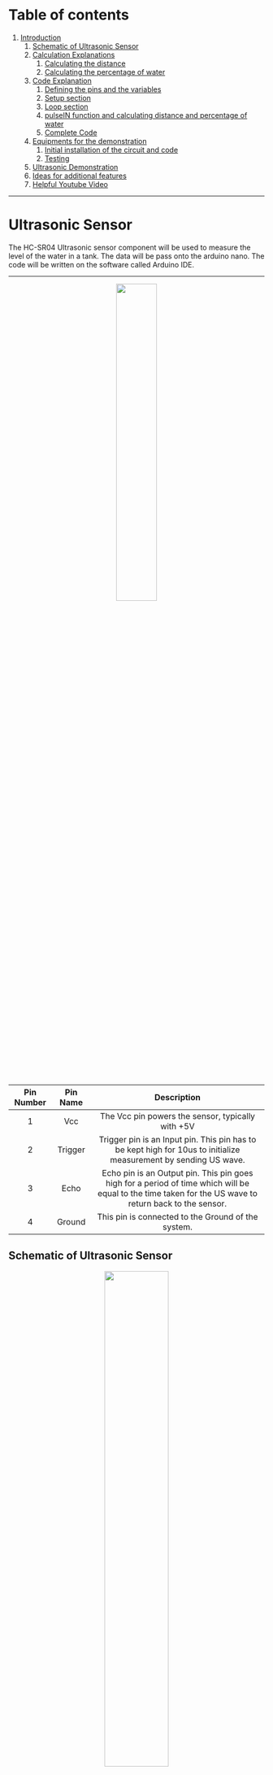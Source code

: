 # Table of contents
1. [Introduction](#Ultrasonic-Sensor)
    1. [Schematic of Ultrasonic Sensor](#Schematic-of-Ultrasonic-Sensor)
    2. [Calculation Explanations](#Calculation-Explanations)
        1. [Calculating the distance](#Calculating-the-distance)
        2. [Calculating the percentage of water](#Calculating-the-percentage-of-water)
    3. [Code Explanation](#Code-Explanation)
        1. [Defining the pins and the variables](#Defining-the-pins-and-the-variables)
        2. [Setup section](#Setup-section)
        3. [Loop section](#Loop-section)
        4. [pulseIN function and calculating distance and percentage of water](#pulseIN-function-and-calculating-distance-and-percentage-of-water)
        5. [Complete Code](#Complete-Code)
    4. [Equipments for the demonstration](#Equipments-for-the-demonstration)
        1. [Initial installation of the circuit and code](#Initial-installation-of-the-circuit-and-code)
        2. [Testing](#Testing)
    5. [Ultrasonic Demonstration](#Ultrasonic-Demonstration)
    6. [Ideas for additional features](#Ideas-for-additional-features)
    7. [Helpful Youtube Video](#Helpful-Youtube-Video)
___
# Ultrasonic Sensor

The HC-SR04 Ultrasonic sensor component will be used to measure the level of the water in a tank. The data will be pass 
onto the arduino nano. The code will be written on the software called Arduino IDE.

___
<p align="center">
    <img src="images/Ultrasonic.png" width="40%">
</p>

**Pin Number**|**Pin Name**|**Description**
:-----:|:-----:|:-----:
1|Vcc|The Vcc pin powers the sensor, typically with +5V
2|Trigger|Trigger pin is an Input pin. This pin has to be kept high for 10us to initialize measurement by sending US wave.
3|Echo|Echo pin is an Output pin. This pin goes high for a period of time which will be equal to the time taken for the US wave to return back to the sensor.
4|Ground|This pin is connected to the Ground of the system.

## Schematic of Ultrasonic Sensor
<p align="center">
    <img src="images/1.PNG" width="50%">
</p>

The table below shows the pin name and their corresponding arduino pins. The trigger and echo pin could be
changed into a different digital pins but ensure that the code in the Arduino IDE is modified with it.

**Pin Name**|**Arduino Pins**
:-----:|:-----:
Vcc|5V
Trigger|Digital Pin 9 (D9)
Echo|Digital Pin 10 (D10)
Gnd|Ground

## Calculation Explanations
This section will explain the equations and calculations that were used in the code.
### Calculating the distance
In this example, if the height of the glass is 13.2cm and the speed of the sound is 340m/s or 0.034 cm/us the sound wave will need to travel 294us. But the value that you will get from the Echo pin will be double that number as the sound wave needs to travel forward and bounce backward. So to get the distance in cm we need to multiply the received travel time value from echo pin by 0.034 and divide the answer by 2. The code that does this calculation is:
```
                                        distance= duration*0.034/2;
```
For a clearer explanation of the calculation refer to the diagram and the formula provided.
<p align="center">
    <img src="images/calcu.PNG" width="60%">
</p>

### Calculating the percentage of water
To calculate the water percentage in the glass, the distance that you get from the calculation above is divided by the tank height, in this case 13.2, multiply the answer by 100. From this you will get the percentage of the empty space in the glass but since we want to know the percentage of water in the the glass you minus the answer from 100. The code that does this calculation is:
```
                                waterpercent = 100-(distance/tankHeight)*100;
```

## Code Explanation
Each block of the code will be explained here and the complete code will be provided at the end aswell as on the top right corner
of the this and main page available for download.

### Defining the pins and the variables
This block of code defines the pins of the trigger and the echo pin. In this case they are the digital pins number 9 and 10 on the Arduino board. They are named as "trigPin" and "echoPin" for clarity of the code. 
The variables are then defined. The travel time you'll get from the sensor is declared as a long variable and named as "duration". A float type is needed for the "distance" variable. "waterpercent" is set to integer type as this will be used for the calculation of the percentage of water in a tank. "tankHeight" is an constant float that is equal to value 13.2 as an example height of a tank, this could be later modified to a different tank height.

```
// defines pins numbers for trigger and echo
const int trigPin = 9;      //Sets Trigger to Digital Pin 9
const int echoPin = 10;     //Sets Echo to Digital Pin 10

// defines variables
long duration;
float distance;
int waterpercent;
const float tankHeight = 13.2; //INSERT TANK HEIGHT HERE//
```
### Setup section
In setup define the trigPin as an output and the echoPin as an input. The serial communication is required to be started to show the data on the serial monitor.

```
void setup() {
pinMode(trigPin, OUTPUT);    // Sets the trigPin as an Output
pinMode(echoPin, INPUT);    // Sets the echoPin as an Input
Serial.begin(9600);        // Starts the serial communication
}

```
### Loop section
At the start of the loop, you need to ensure that the trigPin is clear, to do this set the pin on a LOW state for 2 µs. To generate the Ultra sound wave, set the trigPin on a HIGH state for 10 µs.

```
void loop() {
delay(1000);
// Clears the trigPin
digitalWrite(trigPin, LOW);
delayMicroseconds(2);

// Sets the trigPin on HIGH state for 10 micro seconds
digitalWrite(trigPin, HIGH);
delayMicroseconds(10);
digitalWrite(trigPin, LOW)

```
### pulseIN function and calculating distance and percentage of water
pulseIn () function has 2 variables, the first entry in the bracket is the name of the echo pin (echoPin) and the second entry you can set it to on a HIGH or LOW. This function will read the travel time and put in the variable called duration.
In the code, HIGH means that the pulseIn() function will wait for the pin to go HIGH. This is caused by the bounced of the sound wave. It will then start the timing and wait until the pin is LOW when the sound wave will end and stop the timing. It will then return the length of the pulse in microsecond.

For the distance, the data in the duration variable will be multiplied by 0.032 and divide it by 2. The 0.032 value comes from the fact that the speed of the sound is 340 m/s or 0.034 cm/µs. It is divided by 2 since the data that you will get in the echoPin would be doubled as the sound wave needs to travel forward and bounce backward. So in order to get the distance in cm we need to multiply the received data in echoPin which is stored in "duration" variable by 0.034 and then divide it by 2. The distance value is then divided by the "tankHeight" which was set to 13.2, multiply it to 100 and minus the calculated value to 100. This will be percentage of the water inside the tank.
The value of the distance in cm and the percentage of the water in the tank will be displayed on the serial monitor of the Arduino IDE. The "distance" value that is shown on the serial monitor is showing the empty space capacity inside the tank. 


```
// Reads the echoPin, returns the sound wave travel time in microseconds
duration = pulseIn(echoPin, HIGH);
// Calculating the distance
distance= duration*0.034/2;
// Prints the distance on the Serial Monitor
Serial.print("Distance: ");
Serial.print(distance);
Serial.println("cm");
waterpercent = 100-(distance/tankHeight)*100;     //Calculates the percentage of water in the tank
Serial.print("Percentage Full: ");
Serial.print(perc);
Serial.println("%");
}

```
### Complete Code
Here is the complete code.
```
// defines pins numbers for trigger and echo
const int trigPin = 9;      //Sets Trigger to Digital Pin 9
const int echoPin = 10;     //Sets Echo to Digital Pin 10

// defines variables
long duration;
float distance;
int waterpercent;
const float tankHeight = 13.2; //INSERT TANK HEIGHT HERE//

void setup() {
pinMode(trigPin, OUTPUT);   // Sets the trigPin as an Output
pinMode(echoPin, INPUT);    // Sets the echoPin as an Input
Serial.begin(9600);         // Starts the serial communication
}

void loop() {
delay(1000);
// Clears the trigPin
digitalWrite(trigPin, LOW);
delayMicroseconds(2);
// Sets the trigPin on HIGH state for 10 micro seconds
digitalWrite(trigPin, HIGH);
delayMicroseconds(10);
digitalWrite(trigPin, LOW);
// Reads the echoPin, returns the sound wave travel time in microseconds
duration = pulseIn(echoPin, HIGH);
// Calculating the distance
distance= duration*0.034/2;
// Prints the distance on the Serial Monitor
Serial.print("Distance: ");
Serial.print(distance);
Serial.println("cm");
waterpercent = 100-(distance/tankHeight)*100;     //Calculates the percentage of water in the tank
Serial.print("Percentage Full: ");
Serial.print(waterpercent);
Serial.println("%");
}

```
## Equipments for the demonstration
To set up for the demonstration the required equipments are listed below:

+ HC-SR04 ultrasonic
+ Arduino Nano and cable 
+ Different colour wires (red(Vcc),black(ground),yellow(wires for connecting sensor to arduino))
+ Cylinder glass
+ Ruler
+ Sellotape
+ Computer (download Arduino IDE)
+ stick or extra ruler (to hold the circuit onto the glass)

## Setup for the demonstration
In this section, I will be listing in order the following steps that needs to be taken in order to build the circuit and do the demonstration

### Initial installation of the circuit and code
1. Collect all the equipments listed above.
2. Place your Arduino Nano onto the breadboard aswell as the HC-SR04 ultrasonic sensor. For circuit building and wiring follow the figure and table shown on the "schematic of ultrasonic sensor" section of this page. 
3. For clarity of the circuit, make sure that you use different colours for the wirings. i.e. red for Vcc, black for ground and yellow or other colour (except the 2 colours that already mentioned) for the wiring of the ultrasonic sensor to the Arduino Nano digital pins.
4. Downloand the Arduino IDE software from the Arduino website and copy the code above and verify and upload to the Arduino Nano.
5. Once the code has been verified and uploaded, use a stick or an extra ruler to place the circuit on to the top of the glass. Use  sellotape until the setup is stable. Use the image below for reference as to how you can set it up. Take note that the end of the ultrasonic sensor (silver part) is align with edges at the top of the glass. i.e. the ultrasonic sensor is not inside of the glass or too high up or else inaccurate readings of the sensor will occur.
6. Now that the initial installation is done follow the steps below to test the sensor.

<p align="center">
    <img src="images/glass.png" width="50%"><img src="images/glass2.png" width="50%">
</p>

### Testing
1. Firstly, measure the height of the cylinder glass, use a ruler to do this. Ensure that you measure from inside of the glass to get the most accurate measurement of the height. Then modify the code according to the height. Code to be modified is shown below:
```
                 const float tankHeight = 13.2;  //INSERT TANK HEIGHT HERE//
```
2. Verify and upload the code again to the Arduino Nano. Once done, look at the serial monitor in the Arduino IDE. This is where you're gonna see the "distance" (height) and the percentage of water. At this stage the distance should be the same or close to your measured height of the glass and percentage of water should be 0%.
3. Fill up the glass with water and take note of the height of the water. In this way you can measure the percentage error. On the serial monitor the "distance" is showing the empty space capacity of the glass and the percentage of the water inside.
4. Lastly, calculate the percentage error by doing the formula below:
```
            Percentage error = (Theoretical value - Experimental value / Theoretical value ) * 100 
```
5. Reference to the demonstration video in the next section.

## Ultrasonic Demonstration
This is the demonstration for the HC-SR04 following the steps taken highlighted above.

[<img src="images/demo.PNG" width="60%">](https://youtu.be/rX2mORhe_jk)


## Ideas for additional features
Incorporating **liquid-crystal display (LCD)** into the project would make it easier for the user to know the distance and the percentage of the water without having to look at the serial monitor.

Another great feature would be **light emitting diodes (L.E.D)**. This component could be use as an indication of the water level in a tank. Different colour would mean different level, for example if a green LED light up, this could mean that the water level is between 0 to 30%, orange LED indicates that water level is around 30 to 60% and lastly red LED means that the water level is at a critical level (60% and above) that if more water is added the tank could overflow. 

<p align = "center">
    <img src="images/lcd.png" width="30%"><img src="images/led.png" width="30%">
</p>

## Helpful Youtube Video
Link to a youtube video showing how ultrasonic sensor works and explained how it calculated the value of the distance.

[<img src="images/youtube.PNG" width="60%">](https://www.youtube.com/watch?v=ZejQOX69K5M&ab_channel=HowToMechatronics)

